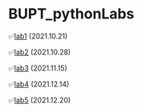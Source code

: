 # BUPT_pythonLabs

✅[lab1](lab1/py1-2019211308-2019211504-王乾凱.md) (2021.10.21)

✅[lab2](lab2/py2-2019211308-2019211504-王乾凱.md) (2021.10.28)

✅[lab3](lab3/py3-2019211308-2019211504-王乾凱.md) (2021.11.15)

✅[lab4](lab4/py4-2019211308-2019211504-王乾凱.md) (2021.12.14)

✅[lab5](lab5/py5-2019211308-2019211504-王乾凱.md) (2021.12.20)